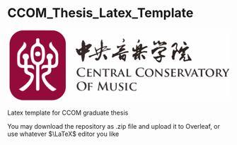 # CCOM_Thesis_Latex_Template

![](./figures/ccom/ccom_logo.svg)

Latex template for CCOM graduate thesis

You may download the repository as .zip file and upload it to Overleaf, or use whatever $\LaTeX$ editor you like
